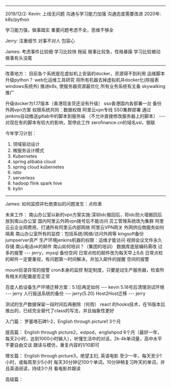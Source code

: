 --------------------------------
2019/12/2:
Kevin:
上线无问题
沟通与学习能力加强
沟通态度需要改进
2020年:
k8s/python

学习能力强，做事踏实
重要问题考虑不全，思维不够全


Jerry:
注重细节
对事不对人
包容心

James:
考虑事件比较细
学习比较快
拖延
做事比较急，性格暴躁
学习比较被动
做事有头没尾


----------------------------------------------


改善地方：
目前各个系统是在虚拟机上安装的docker，资源得不到利用
运维脚本升级python？
web化运维工具研究
将所有机器去掉虚拟机并docker化(除报表windows系统外)
推进k8s, 使服务器资源最优化
所有业务系统有主备
skywalking推广

升级docker为1.17版本（香港现金货还没有升级）
sso香港国内各部署一台
备份外网vpn方案
权限系统共同：数据权限
阿里云vpn专线
SSO集群部署
通过jenkins自动推送gitlab中的脚本到服务端
（不允许直接修改服务器上的脚本） --- 对现在有的脚本有较大的影响，暂停此工作
zerofinance.cn的域名ssl，银联

今年学习计划：
1. 领域驱动设计
2. 微服务设计模式
3. Kubernetes
4. spring alibaba cloud
5. spring cloud kubernetes
6. istio
7. serverless
8. hadoop flink spark hive
9. kylin
-------------------------------------------------


James:
如何监控并杜绝类似的问题发生：点检表

未来工作：
南山办公室以新的vpn方案实施:深圳idc搬回后，将idc防火墙搬回后放到南山办公室
国内阿里云外网vpn拨号后不能访问
员工管理系统改为集群
阿里云云企业网费用，打通所有阿里云内部网络
阿里云VPN网关
外网供应商服务如何隔离
南山办公室所有的监控：包括系统/网络/访问外网等
kingsoft备份
jumpserver资产
生产环境jenkins机器的权限：运维才能访问
视频会议文件永久存储
南山电话ok的邮件
南山如何培训？（集团的培训）
数据库底层编码需改
过多的报警 --- jerry，mysql 备份空间
日常点检的邮件改为每天早上6点
日常点检的邮件一定要重视，有问题第一时间解决，并加入邮件的提醒
空间的报警

mount目录异常的报警
cron本身的监控
制定制度，只要是动生产服务器，检查所有相关的配置是否正常

百度人脸设备生产环境迁移方案：5.1后再定如何 --- kevin
5.18号后清理测试环境 --- jerry
人行报送系统的备份 --- jerry(5.20)
Host2Host迁移 --- jerry


测试的生产数据保留一段时间后再删除（何雨）
react 的hooks技术，在16版本后推出的，已经完全替代了class的写法，并且抽象性更好

入门篇：
罗塞塔石碑1-2，English through picture1
3个月

提高篇：
English through picture2，eslpod，englishpod
6个月（最好一年，每天2小时，达到1000小时输入），听懂生活中的对话，2k-4k单词量，高中水平
不要自由交谈
跟读与模仿，重复内容的1/10即可

增长篇：
English through picture3，绝望主妇, 英语电影
至少一年，每天至少1小时，或每周至少5小时
每天30分钟记100个单词，10分钟稍复习昨天的单词，并且英语阅读，持续3个月
看电影并跟读

高级篇：